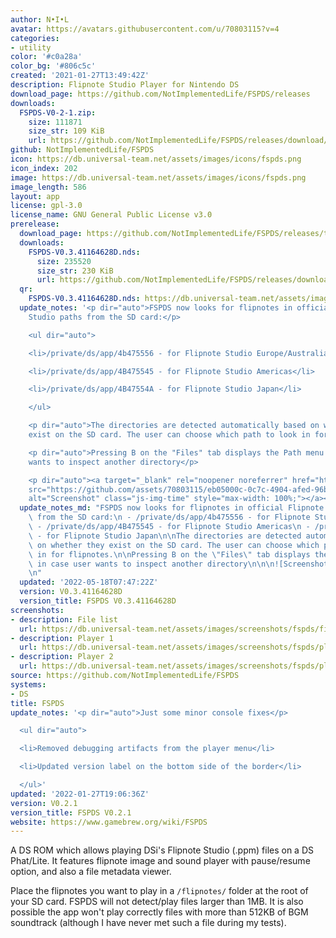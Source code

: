 ```yaml
---
author: N•I•L
avatar: https://avatars.githubusercontent.com/u/70803115?v=4
categories:
- utility
color: '#c0a28a'
color_bg: '#806c5c'
created: '2021-01-27T13:49:42Z'
description: Flipnote Studio Player for Nintendo DS
download_page: https://github.com/NotImplementedLife/FSPDS/releases
downloads:
  FSPDS-V0-2-1.zip:
    size: 111871
    size_str: 109 KiB
    url: https://github.com/NotImplementedLife/FSPDS/releases/download/V0.2.1/FSPDS-V0-2-1.zip
github: NotImplementedLife/FSPDS
icon: https://db.universal-team.net/assets/images/icons/fspds.png
icon_index: 202
image: https://db.universal-team.net/assets/images/icons/fspds.png
image_length: 586
layout: app
license: gpl-3.0
license_name: GNU General Public License v3.0
prerelease:
  download_page: https://github.com/NotImplementedLife/FSPDS/releases/tag/V0.3.41164628D
  downloads:
    FSPDS-V0.3.41164628D.nds:
      size: 235520
      size_str: 230 KiB
      url: https://github.com/NotImplementedLife/FSPDS/releases/download/V0.3.41164628D/FSPDS-V0.3.41164628D.nds
  qr:
    FSPDS-V0.3.41164628D.nds: https://db.universal-team.net/assets/images/qr/prerelease/fspds-v0-3-41164628d-nds.png
  update_notes: '<p dir="auto">FSPDS now looks for flipnotes in official Flipnote
    Studio paths from the SD card:</p>

    <ul dir="auto">

    <li>/private/ds/app/4b475556 - for Flipnote Studio Europe/Australia</li>

    <li>/private/ds/app/4B475545 - for Flipnote Studio Americas</li>

    <li>/private/ds/app/4B47554A - for Flipnote Studio Japan</li>

    </ul>

    <p dir="auto">The directories are detected automatically based on whether they
    exist on the SD card. The user can choose which path to look in for flipnotes.</p>

    <p dir="auto">Pressing B on the "Files" tab displays the Path menu in case user
    wants to inspect another directory</p>

    <p dir="auto"><a target="_blank" rel="noopener noreferrer" href="https://github.com/assets/70803115/eb05000c-0c7c-4904-afed-96b54e13e17e"><img
    src="https://github.com/assets/70803115/eb05000c-0c7c-4904-afed-96b54e13e17e"
    alt="Screenshot" class="js-img-time" style="max-width: 100%;"></a></p>'
  update_notes_md: "FSPDS now looks for flipnotes in official Flipnote Studio paths\
    \ from the SD card:\n - /private/ds/app/4b475556 - for Flipnote Studio Europe/Australia\n\
    \ - /private/ds/app/4B475545 - for Flipnote Studio Americas\n - /private/ds/app/4B47554A\
    \ - for Flipnote Studio Japan\n\nThe directories are detected automatically based\
    \ on whether they exist on the SD card. The user can choose which path to look\
    \ in for flipnotes.\n\nPressing B on the \"Files\" tab displays the Path menu\
    \ in case user wants to inspect another directory\n\n\n![Screenshot](https://user-images.githubusercontent.com/70803115/169023464-eb05000c-0c7c-4904-afed-96b54e13e17e.png)\n\
    \n"
  updated: '2022-05-18T07:47:22Z'
  version: V0.3.41164628D
  version_title: FSPDS V0.3.41164628D
screenshots:
- description: File list
  url: https://db.universal-team.net/assets/images/screenshots/fspds/file-list.png
- description: Player 1
  url: https://db.universal-team.net/assets/images/screenshots/fspds/player-1.png
- description: Player 2
  url: https://db.universal-team.net/assets/images/screenshots/fspds/player-2.png
source: https://github.com/NotImplementedLife/FSPDS
systems:
- DS
title: FSPDS
update_notes: '<p dir="auto">Just some minor console fixes</p>

  <ul dir="auto">

  <li>Removed debugging artifacts from the player menu</li>

  <li>Updated version label on the bottom side of the border</li>

  </ul>'
updated: '2022-01-27T19:06:36Z'
version: V0.2.1
version_title: FSPDS V0.2.1
website: https://www.gamebrew.org/wiki/FSPDS
---
```

A DS ROM which allows playing DSi's Flipnote Studio (.ppm) files on a DS Phat/Lite. It features flipnote image and sound player with pause/resume option, and also a file metadata viewer.

Place the flipnotes you want to play in a `/flipnotes/` folder at the root of your SD card. FSPDS will not detect/play files larger than 1MB. It is also possible the app won't play correctly files with more than 512KB of BGM soundtrack (although I have never met such a file during my tests).